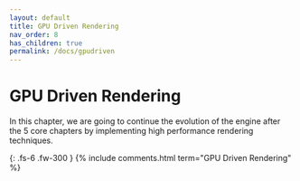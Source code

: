 ```yaml
---
layout: default
title: GPU Driven Rendering
nav_order: 8
has_children: true
permalink: /docs/gpudriven
---
```


# GPU Driven Rendering
In this chapter, we are going to continue the evolution of the engine after the 5 core chapters by implementing high performance rendering techniques.

{: .fs-6 .fw-300 }
{% include comments.html term="GPU Driven Rendering" %}